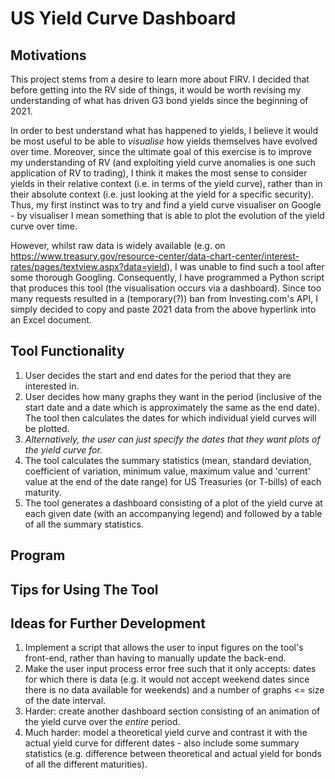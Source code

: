 # US Yield Curve Dashboard

## Motivations
This project stems from a desire to learn more about FIRV. I decided that before getting into the RV side of things, it would be worth revising my understanding of what has driven G3 bond yields since the beginning of 2021.

In order to best understand what has happened to yields, I believe it would be most useful to be able to _visualise_ how yields themselves have evolved over time. Moreover, since the ultimate goal of this exercise is to improve my understanding of RV (and exploiting yield curve anomalies is one such application of RV to trading), I think it makes the most sense to consider yields in their relative context (i.e. in terms of the yield curve), rather than in their absolute context (i.e. just looking at the yield for a specific security). Thus, my first instinct was to try and find a yield curve visualiser on Google - by visualiser I mean something that is able to plot the evolution of the yield curve over time.

However, whilst raw data is widely available (e.g. on https://www.treasury.gov/resource-center/data-chart-center/interest-rates/pages/textview.aspx?data=yield), I was unable to find such a tool after some thorough Googling. Consequently, I have programmed a Python script that produces this tool (the visualisation occurs via a dashboard). Since too many requests resulted in a (temporary(?)) ban from Investing.com's API, I simply decided to copy and paste 2021 data from the above hyperlink into an Excel document.

## Tool Functionality
1) User decides the start and end dates for the period that they are interested in.
2) User decides how many graphs they want in the period (inclusive of the start date and a date which is approximately the same as the end date). The tool then calculates the dates for which individual yield curves will be plotted.
3) *Alternatively, the user can just specify the dates that they want plots of the yield curve for.*
4) The tool calculates the summary statistics (mean, standard deviation, coefficient of variation, minimum value, maximum value and 'current' value at the end of the date range) for US Treasuries (or T-bills) of each maturity.
5) The tool generates a dashboard consisting of a plot of the yield curve at each given date (with an accompanying legend) and followed by a table of all the summary statistics.

## Program




## Tips for Using The Tool


## Ideas for Further Development
1) Implement a script that allows the user to input figures on the tool's front-end, rather than having to manually update the back-end.
2) Make the user input process error free such that it only accepts: dates for which there is data (e.g. it would not accept weekend dates since there is no data available for weekends) and a number of graphs <= size of the date interval.
3) Harder: create another dashboard section consisting of an animation of the yield curve over the _entire_ period.
4) Much harder: model a theoretical yield curve and contrast it with the actual yield curve for different dates - also include some summary statistics (e.g. difference between theoretical and actual yield for bonds of all the different maturities).
